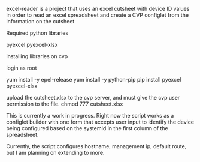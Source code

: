 excel-reader is a project that uses an excel cutsheet with device ID values in order to read an excel spreadsheet and create a CVP configlet from the information on the cutsheet


Required python libraries

pyexcel
pyexcel-xlsx

installing libraries on cvp

login as root

yum install -y epel-release
yum install -y python-pip
pip install pyexcel pyexcel-xlsx

upload the cutsheet.xlsx to the cvp server, and must give the cvp user permission to the file. chmod 777 cutsheet.xlsx

This is currently a work in progress. Right now the script works as a configlet builder with one form that accepts user input to identify the device being configured based on the systemId in the first column of the spreadsheet.

Currently, the script configures hostname, management ip, default route, but I am planning on extending to more. 
